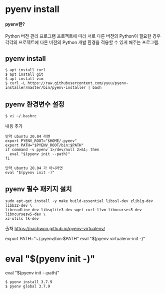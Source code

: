 # pyenv install

#### pyenv란?
Python 버전 관리 프로그램
프로젝트에 따라 서로 다른 버전의 Python이 필요한 경우 각각의 프로젝트에 다른 버전의 Python 개발 환경을 적용할 수 있게 해주는 프로그램.

## pyenv install

```
$ apt install curl
$ apt install git
$ apt install vim
$ curl -L https://raw.githubusercontent.com/yyuu/pyenv-installer/master/bin/pyenv-installer | bash
```

## pyenv 환경변수 설정

```
$ vi ~/.bashrc
```

내용 추가
```
만약 ubuntu 20.04 라면
export PYENV_ROOT="$HOME/.pyenv"
export PATH="$PYENV_ROOT/bin:$PATH"
if command -v pyenv 1>/dev/null 2>&1; then
  eval "$(pyenv init --path)"
fi

만약 ubuntu 20.04 가 아니라면
eval "$(pyenv init -)"
```

## pyenv 필수 패키지 설치

```
sudo apt-get install -y make build-essential libssl-dev zlib1g-dev libbz2-dev \
libreadline-dev libsqlite3-dev wget curl llvm libncurses5-dev libncursesw5-dev \
xz-utils tk-dev
```

출처 https://nachwon.github.io/pyenv-virtualenv/

export PATH="~/.pyenv/bin:$PATH"
eval "$(pyenv virtualenv-init -)"

# eval "$(pyenv init -)"

eval "$(pyenv init --path)"


```
$ pyenv install 3.7.9
$ pyenv global 3.7.9
```

